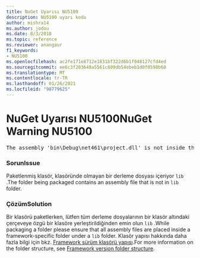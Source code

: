 ```yaml
---
title: NuGet Uyarısı NU5100
description: NU5100 uyarı kodu
author: mishra14
ms.author: jodou
ms.date: 8/3/2018
ms.topic: reference
ms.reviewer: anangaur
f1_keywords:
- NU5100
ms.openlocfilehash: ac2fe171e8712e1831bf322d6b1f048127cfd4ed
ms.sourcegitcommit: ee6c3f203648a5561c809db54ebeb1d0f0598b68
ms.translationtype: MT
ms.contentlocale: tr-TR
ms.lasthandoff: 01/26/2021
ms.locfileid: "98779625"
---
```

# <a name="nuget-warning-nu5100"></a><span data-ttu-id="03c8d-103">NuGet Uyarısı NU5100</span><span class="sxs-lookup"><span data-stu-id="03c8d-103">NuGet Warning NU5100</span></span>
<pre>The assembly 'bin\Debug\net461\project.dll' is not inside the 'lib' folder and hence it won't be added as a reference when the package is installed into a project. Move it into the 'lib' folder if it needs to be referenced.</pre>

### <a name="issue"></a><span data-ttu-id="03c8d-104">Sorun</span><span class="sxs-lookup"><span data-stu-id="03c8d-104">Issue</span></span>

<span data-ttu-id="03c8d-105">Paketlenmiş klasör, klasöründe olmayan bir derleme dosyası içeriyor `lib` .</span><span class="sxs-lookup"><span data-stu-id="03c8d-105">The folder being packaged contains an assembly file that is not in `lib` folder.</span></span>


### <a name="solution"></a><span data-ttu-id="03c8d-106">Çözüm</span><span class="sxs-lookup"><span data-stu-id="03c8d-106">Solution</span></span>

<span data-ttu-id="03c8d-107">Bir klasörü paketlerken, lütfen tüm derleme dosyalarının bir klasör altındaki çerçeveye özgü bir klasöre yerleştirildiğinden emin olun `lib` .</span><span class="sxs-lookup"><span data-stu-id="03c8d-107">While packaging a folder please ensure that all assembly files are placed inside a framework-specific folder under a `lib` folder.</span></span> <span data-ttu-id="03c8d-108">Klasör yapısı hakkında daha fazla bilgi için bkz. [Framework sürüm klasörü yapısı](../../create-packages/supporting-multiple-target-frameworks.md#framework-version-folder-structure).</span><span class="sxs-lookup"><span data-stu-id="03c8d-108">For more information on the folder structure, see [Framework version folder structure](../../create-packages/supporting-multiple-target-frameworks.md#framework-version-folder-structure).</span></span>

